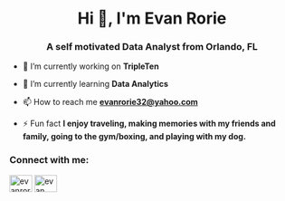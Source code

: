 <h1 align="center">Hi 👋, I'm Evan Rorie</h1>
<h3 align="center">A self motivated Data Analyst from Orlando, FL</h3>

- 🔭 I’m currently working on **TripleTen**

- 🌱 I’m currently learning **Data Analytics**

- 📫 How to reach me **evanrorie32@yahoo.com**

- ⚡ Fun fact **I enjoy traveling, making memories with my friends and family, going to the gym/boxing, and playing with my dog.**

<h3 align="left">Connect with me:</h3>
<p align="left">
<a href="https://linkedin.com/in/evanrorie" target="blank"><img align="center" src="https://raw.githubusercontent.com/rahuldkjain/github-profile-readme-generator/master/src/images/icons/Social/linked-in-alt.svg" alt="evanrorie" height="30" width="40" /></a>
<a href="https://fb.com/evan rorie" target="blank"><img align="center" src="https://raw.githubusercontent.com/rahuldkjain/github-profile-readme-generator/master/src/images/icons/Social/facebook.svg" alt="evan rorie" height="30" width="40" /></a>
</p>

